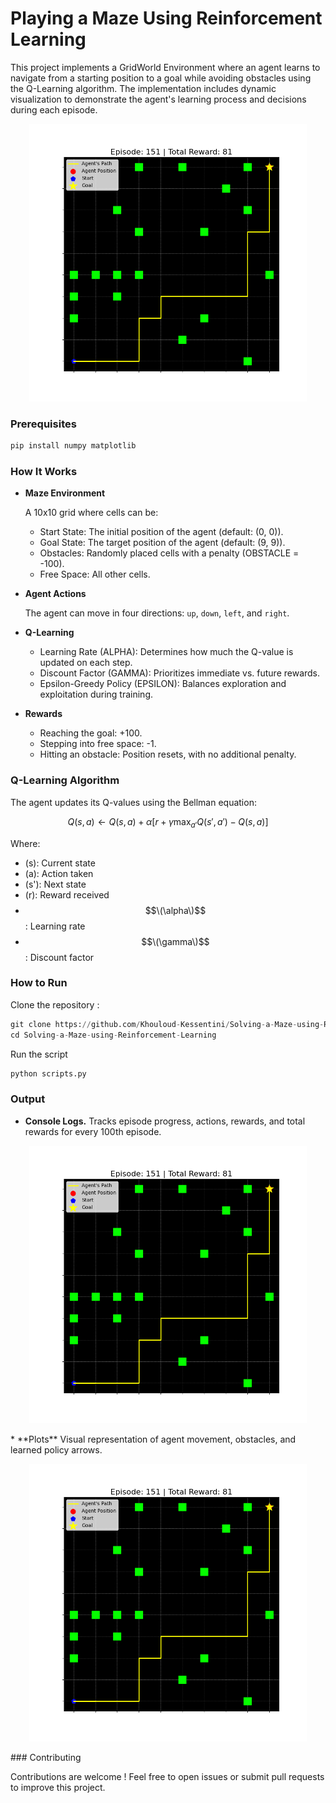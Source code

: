 # Playing a Maze Using Reinforcement Learning

This project implements a GridWorld Environment where an agent learns to navigate from a starting position to a goal while avoiding obstacles using the Q-Learning algorithm. The implementation includes dynamic visualization to demonstrate the agent's learning process and decisions during each episode.
<br/>
<p align="center">
  <img src="img/path_visualization_2.png" alt="Project Logo" width="444" height="444"/>
</p>

### Prerequisites

```python
pip install numpy matplotlib
```

### How It Works

  * **Maze Environment**
    
    A 10x10 grid where cells can be:
      - Start State: The initial position of the agent (default: (0, 0)).
      - Goal State: The target position of the agent (default: (9, 9)).
      - Obstacles: Randomly placed cells with a penalty (OBSTACLE = -100).
      - Free Space: All other cells.

  * **Agent Actions**
    
    The agent can move in four directions: ```up```, ```down```, ```left```, and ```right```.

  * **Q-Learning**
    - Learning Rate (ALPHA): Determines how much the Q-value is updated on each step.
    - Discount Factor (GAMMA): Prioritizes immediate vs. future rewards.
    - Epsilon-Greedy Policy (EPSILON): Balances exploration and exploitation during training.

  * **Rewards**
    - Reaching the goal: +100.
    - Stepping into free space: -1.
    - Hitting an obstacle: Position resets, with no additional penalty.

### Q-Learning Algorithm

The agent updates its Q-values using the Bellman equation:

$$
Q(s, a) \leftarrow Q(s, a) + \alpha \left[ r + \gamma \max_{a'} Q(s', a') - Q(s, a) \right]
$$

Where:
- \(s\): Current state
- \(a\): Action taken
- \(s'\): Next state
- \(r\): Reward received
- $$\(\alpha\)$$: Learning rate
- $$\(\gamma\)$$: Discount factor

### How to Run

Clone the repository :

```python
git clone https://github.com/Khouloud-Kessentini/Solving-a-Maze-using-Reinforcement-Learning.git
cd Solving-a-Maze-using-Reinforcement-Learning
```

Run the script
```python
python scripts.py
```
### Output

  * **Console Logs.** Tracks episode progress, actions, rewards, and total rewards for every 100th episode.

  <p align="center">
    <img src="img/path_visualization_2.png" alt="Project Logo" width="444" height="444"/>
  </p>
  * **Plots** Visual representation of agent movement, obstacles, and learned policy arrows.
  <p align="center">
    <img src="img/path_visualization_2.png" alt="Project Logo" width="444" height="444"/>
  </p>
### Contributing

Contributions are welcome ! Feel free to open issues or submit pull requests to improve this project.
